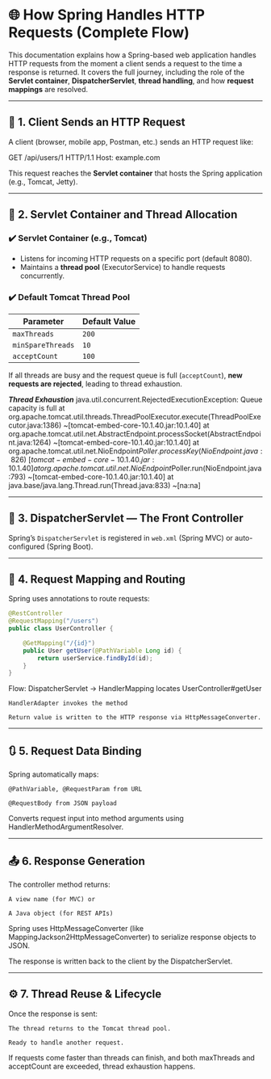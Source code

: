 # 🌐 How Spring Handles HTTP Requests (Complete Flow)

This documentation explains how a Spring-based web application handles HTTP requests from the moment a client sends a request to the time a response is returned. 
It covers the full journey, including the role of the **Servlet container**, **DispatcherServlet**, **thread handling**, and how **request mappings** are resolved.

---

## 📌 1. Client Sends an HTTP Request

A client (browser, mobile app, Postman, etc.) sends an HTTP request like:

GET /api/users/1 HTTP/1.1
Host: example.com


This request reaches the **Servlet container** that hosts the Spring application (e.g., Tomcat, Jetty).

---

## 🧱 2. Servlet Container and Thread Allocation

### ✔️ Servlet Container (e.g., Tomcat)

- Listens for incoming HTTP requests on a specific port (default 8080).
- Maintains a **thread pool** (ExecutorService) to handle requests concurrently.

### ✔️ Default Tomcat Thread Pool

| Parameter         | Default Value |
|------------------|---------------|
| `maxThreads`     | `200`         |
| `minSpareThreads`| `10`          |
| `acceptCount`    | `100`         |

If all threads are busy and the request queue is full (`acceptCount`), **new requests are rejected**, leading to thread exhaustion.

***Thread Exhaustion***
java.util.concurrent.RejectedExecutionException: Queue capacity is full
	at org.apache.tomcat.util.threads.ThreadPoolExecutor.execute(ThreadPoolExecutor.java:1386) ~[tomcat-embed-core-10.1.40.jar:10.1.40]
	at org.apache.tomcat.util.net.AbstractEndpoint.processSocket(AbstractEndpoint.java:1264) ~[tomcat-embed-core-10.1.40.jar:10.1.40]
	at org.apache.tomcat.util.net.NioEndpoint$Poller.processKey(NioEndpoint.java:826) ~[tomcat-embed-core-10.1.40.jar:10.1.40]
	at org.apache.tomcat.util.net.NioEndpoint$Poller.run(NioEndpoint.java:793) ~[tomcat-embed-core-10.1.40.jar:10.1.40]
	at java.base/java.lang.Thread.run(Thread.java:833) ~[na:na]

---

## 🔄 3. DispatcherServlet — The Front Controller

Spring’s `DispatcherServlet` is registered in `web.xml` (Spring MVC) or auto-configured (Spring Boot).

---

## 🧭 4. Request Mapping and Routing

Spring uses annotations to route requests:

```java
@RestController
@RequestMapping("/users")
public class UserController {

    @GetMapping("/{id}")
    public User getUser(@PathVariable Long id) {
        return userService.findById(id);
    }
}
```


Flow:
    DispatcherServlet → HandlerMapping locates UserController#getUser
    
    HandlerAdapter invokes the method
    
    Return value is written to the HTTP response via HttpMessageConverter.

---

## 🔃 5. Request Data Binding

Spring automatically maps:

    @PathVariable, @RequestParam from URL
    
    @RequestBody from JSON payload

Converts request input into method arguments using HandlerMethodArgumentResolver.

---

##  📤 6. Response Generation

The controller method returns:

    A view name (for MVC) or
    
    A Java object (for REST APIs)

Spring uses HttpMessageConverter (like MappingJackson2HttpMessageConverter) to serialize response objects to JSON.

The response is written back to the client by the DispatcherServlet.

---

## ⚙️ 7. Thread Reuse & Lifecycle

Once the response is sent:

    The thread returns to the Tomcat thread pool.
    
    Ready to handle another request.

If requests come faster than threads can finish, and both maxThreads and acceptCount are exceeded, thread exhaustion happens.





